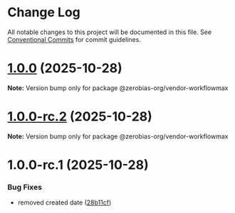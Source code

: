 # Change Log

All notable changes to this project will be documented in this file.
See [Conventional Commits](https://conventionalcommits.org) for commit guidelines.

# [1.0.0](https://github.com/zerobias-org/vendor/compare/@zerobias-org/vendor-workflowmax@1.0.0-rc.2...@zerobias-org/vendor-workflowmax@1.0.0) (2025-10-28)

**Note:** Version bump only for package @zerobias-org/vendor-workflowmax





# [1.0.0-rc.2](https://github.com/zerobias-org/vendor/compare/@zerobias-org/vendor-workflowmax@1.0.0-rc.1...@zerobias-org/vendor-workflowmax@1.0.0-rc.2) (2025-10-28)

**Note:** Version bump only for package @zerobias-org/vendor-workflowmax





# 1.0.0-rc.1 (2025-10-28)


### Bug Fixes

* removed created date ([28b11cf](https://github.com/zerobias-org/vendor/commit/28b11cf2563e9cdadd4b1dc83edd60d2fcd01df0))
